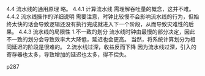 4.4 流水线的通用原理
略。
4.4.1 计算流水线
需理解吞吐量的概念，这并不难。
4.4.2 流水线操作的详细说明
需要注意，时钟比较慢不会影响流水线的行为，但始终太快的话会导致逻辑还没有执行完成就进入下一个阶段，从而导致灾难性的后果。
4.4.3 流水线的局限性
1.不一致的划分
流水线时钟由最慢的部分决定，因此不一致的划分会导致效率大大降低，延迟也会更高。
当然，将系统计算划分为相同延迟的阶段是很难的。
2.流水线过深，收益反而下降
因为流水线过深，引入的寄存器也太多，导致增加的延迟也太多，得不偿失。

p287
